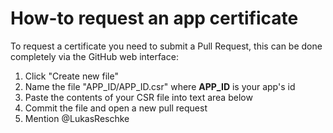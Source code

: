 # How-to request an app certificate

To request a certificate you need to submit a Pull Request, this can be done completely via the GitHub web interface:

1. Click "Create new file"
2. Name the file "APP_ID/APP_ID.csr" where **APP_ID** is your app's id
3. Paste the contents of your CSR file into text area below
3. Commit the file and open a new pull request
4. Mention @LukasReschke

